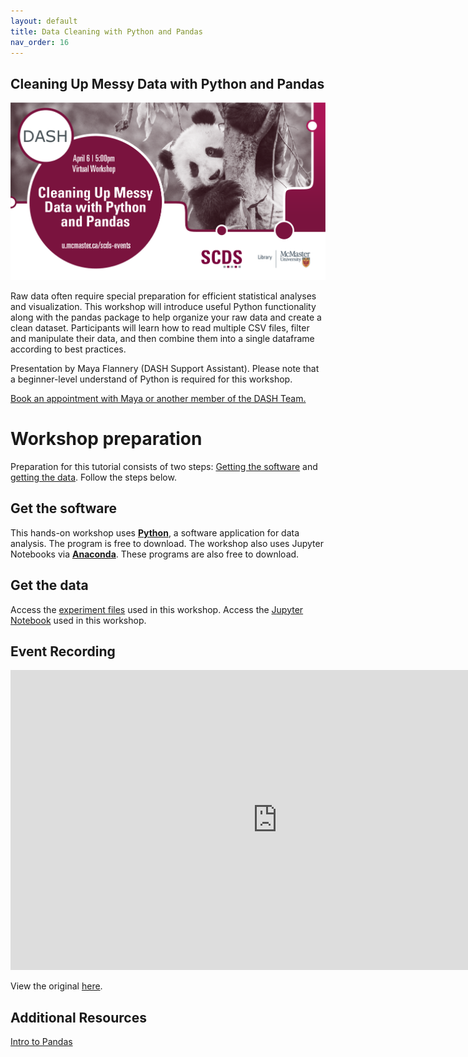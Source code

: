 ```yaml
---
layout: default
title: Data Cleaning with Python and Pandas
nav_order: 16
---
```


## Cleaning Up Messy Data with Python and Pandas

<img src="assets/img/Pandas.png" alt="Workshop Title Slide" width="720">

Raw data often require special preparation for efficient statistical analyses and visualization. This workshop will introduce useful Python functionality along with the pandas package to help organize your raw data and create a clean dataset. Participants will learn how to read multiple CSV files, filter and manipulate their data, and then combine them into a single dataframe according to best practices. 

Presentation by Maya Flannery (DASH Support Assistant). Please note that a beginner-level understand of Python is required for this workshop. 

[Book an appointment with Maya or another member of the DASH Team.](https://library.mcmaster.ca/services/dash)

# Workshop preparation 

Preparation for this tutorial consists of two steps: [Getting the software](#get-the-software) and [getting the data](#get-the-data). Follow the steps below. 

## Get the software
This hands-on workshop uses [**Python**](https://www.python.org/downloads/), a software application for data analysis. The program is free to download.
The workshop also uses Jupyter Notebooks via [**Anaconda**](https://www.anaconda.com/). These programs are also free to download.

## Get the data
Access the [experiment files](https://mcmasteru365-my.sharepoint.com/:u:/g/personal/littvs_mcmaster_ca/EbEdBfmCfmJKi-K1iHFm0kUBPR8Te_5yeQ7czQWq2XxHlA?e=2FuXDc) used in this workshop. Access the [Jupyter Notebook](https://raw.githubusercontent.com/scds/dash-webinars/main/workshop-pandas.ipynb) used in this workshop.

## Event Recording

<iframe height="480" width="853" allowfullscreen frameborder=0 src="https://echo360.ca/media/a6890e05-3c38-4371-aafa-5b8328699704/public"></iframe>

View the original [here](https://echo360.ca/media/a6890e05-3c38-4371-aafa-5b8328699704/public). 

## Additional Resources

[Intro to Pandas](https://pandas.pydata.org/pandas-docs/stable/getting_started/index.html#intro-to-pandas) 
